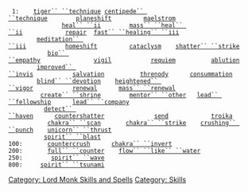 ` 1:    `[`tiger`` ``technique`](tiger_technique "wikilink")` `[`centipede`` ``technique`](Centipede_Technique "wikilink")`        `[`planeshift`](planeshift "wikilink")`         `[`maelstrom`](maelstrom "wikilink")  
`               `[`heal`` ``ii`](heal_ii "wikilink")`        `[`mass`` ``heal`` ``ii`](mass_heal_ii "wikilink")`            `[`repair`](repair "wikilink")`  `[`fast`` ``healing`` ``iii`](fast_healing_iii "wikilink")  
`        `[`meditation`` ``iii`](meditation_iii "wikilink")`           `[`homeshift`](homeshift "wikilink")`         `[`cataclysm`](cataclysm "wikilink")`    `[`shatter`` ``strike`](shatter_strike "wikilink")  
`           `[`bio`` ``empathy`](bio_empathy "wikilink")`               `[`vigil`](vigil "wikilink")`           `[`requiem`](requiem "wikilink")`          `[`ablution`](ablution "wikilink")  
`        `[`improved`` ``invis`](improved_invis "wikilink")`           `[`salvation`](salvation "wikilink")`          `[`threnody`](threnody "wikilink")`      `[`consummation`](consummation "wikilink")  
`        `[`blind`` ``devotion`](blind_devotion "wikilink")`    `[`heightened`` ``vigor`](heightened_vigor "wikilink")`           `[`renewal`](renewal "wikilink")`      `[`mass`` ``renewal`](mass_renewal "wikilink")  
`         `[`create`` ``shrine`](create_shrine "wikilink")`        `[`mentor`` ``other`](mentor_other "wikilink")`   `[`lead`` ``fellowship`](lead_fellowship "wikilink")`      `[`lead`` ``company`](lead_company "wikilink")  
`          `[`detect`` ``haven`](detect_haven "wikilink")`      `[`countershatter`](Countershatter "wikilink")`              `[`send`](send "wikilink")`            `[`troika`](troika "wikilink")  
`           `[`chakra`` ``scan`](Chakra_Scan "wikilink")`       `[`chakra`` ``strike`](Chakra_Strike "wikilink")`    `[`crushing`` ``punch`](crushing_punch "wikilink")`    `[`unicorn`` ``thrust`](unicorn_thrust "wikilink")  
`          `[`spirit`` ``blast`](spirit_blast "wikilink")  
`100:       `[`countercrush`](countercrush "wikilink")`      `[`chakra`` ``invert`](Chakra_Invert "wikilink")  
`200:       `[`full`` ``counter`](Full_Counter "wikilink")`    `[`flow`` ``like`` ``water`](flow_like_water "wikilink")  
`250:        `[`spirit`` ``wave`](spirit_wave "wikilink")  
`800:     `[`spirit`` ``tsunami`](spirit_tsunami "wikilink")

[Category: Lord Monk Skills and
Spells](Category:_Lord_Monk_Skills_and_Spells "wikilink") [Category:
Skills](Category:_Skills "wikilink")
